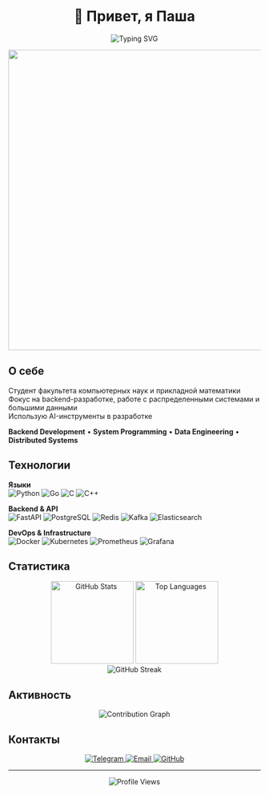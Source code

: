 <div align="center">

# 👋 Привет, я Паша

<img src="https://readme-typing-svg.herokuapp.com?font=Fira+Code&pause=1000&color=6366f1&center=true&vCenter=true&width=435&lines=Backend+Developer;System+Programming;Building+Scalable+Solutions" alt="Typing SVG" />

<p align="center">
  <img src="https://c.tenor.com/ZtuVwa_2f1oAAAAd/tenor.gif" width="600"/>
</p>

</div>

## О себе

Студент факультета компьютерных наук и прикладной математики  
Фокус на backend-разработке, работе с распределенными системами и большими данными  
Использую AI-инструменты в разработке

**Backend Development** • **System Programming** • **Data Engineering** • **Distributed Systems**

## Технологии

**Языки**  
![Python](https://img.shields.io/badge/Python-3776AB?style=flat&logo=python&logoColor=white)
![Go](https://img.shields.io/badge/Go-00ADD8?style=flat&logo=go&logoColor=white)
![C](https://img.shields.io/badge/C-A8B9CC?style=flat&logo=c&logoColor=white)
![C++](https://img.shields.io/badge/C++-00599C?style=flat&logo=cplusplus&logoColor=white)

**Backend & API**  
![FastAPI](https://img.shields.io/badge/FastAPI-009688?style=flat&logo=fastapi&logoColor=white)
![PostgreSQL](https://img.shields.io/badge/PostgreSQL-4169E1?style=flat&logo=postgresql&logoColor=white)
![Redis](https://img.shields.io/badge/Redis-DC382D?style=flat&logo=redis&logoColor=white)
![Kafka](https://img.shields.io/badge/Kafka-231F20?style=flat&logo=apache-kafka&logoColor=white)
![Elasticsearch](https://img.shields.io/badge/Elasticsearch-005571?style=flat&logo=elasticsearch&logoColor=white)

**DevOps & Infrastructure**  
![Docker](https://img.shields.io/badge/Docker-2496ED?style=flat&logo=docker&logoColor=white)
![Kubernetes](https://img.shields.io/badge/Kubernetes-326CE5?style=flat&logo=kubernetes&logoColor=white)
![Prometheus](https://img.shields.io/badge/Prometheus-E6522C?style=flat&logo=prometheus&logoColor=white)
![Grafana](https://img.shields.io/badge/Grafana-F46800?style=flat&logo=grafana&logoColor=white)

## Статистика

<div align="center">
  <img src="https://github-readme-stats.vercel.app/api?username=nekell3r&show_icons=true&theme=dark&hide_border=true&bg_color=0d1117&title_color=6366f1&icon_color=6366f1&text_color=c9d1d9" alt="GitHub Stats" height="165"/>
  <img src="https://github-readme-stats.vercel.app/api/top-langs/?username=nekell3r&layout=compact&theme=dark&hide_border=true&bg_color=0d1117&title_color=6366f1&text_color=c9d1d9" alt="Top Languages" height="165"/>
</div>

<div align="center">
  <img src="https://streak-stats.demolab.com?user=nekell3r&theme=dark&hide_border=true&background=0d1117&ring=6366f1&fire=6366f1&currStreakLabel=6366f1" alt="GitHub Streak" />
</div>

## Активность

<div align="center">
  <img src="https://github-readme-activity-graph.vercel.app/graph?username=nekell3r&theme=github-compact&hide_border=true&bg_color=0d1117&color=6366f1&line=6366f1&point=c9d1d9&area=true&area_color=6366f1" alt="Contribution Graph" />
</div>

## Контакты

<div align="center">
  <a href="https://t.me/nekell3r">
    <img src="https://img.shields.io/badge/Telegram-26A5E4?style=flat&logo=telegram&logoColor=white" alt="Telegram" />
  </a>
  <a href="mailto:jabsky.pavel@yandex.ru">
    <img src="https://img.shields.io/badge/Email-FF0000?style=flat&logo=yandex&logoColor=white" alt="Email" />
  </a>
  <a href="https://github.com/nekell3r">
    <img src="https://img.shields.io/badge/GitHub-181717?style=flat&logo=github&logoColor=white" alt="GitHub" />
  </a>
</div>

---

<div align="center">
  
![Profile Views](https://komarev.com/ghpvc/?username=nekell3r&color=6366f1&style=flat&label=👀)

</div>